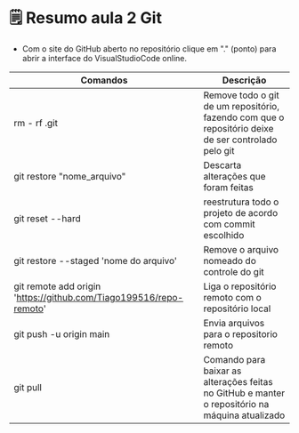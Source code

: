 # 🗒️ Resumo aula 2 Git

- Com o site do GitHub aberto no repositório clique em "." (ponto) para abrir a interface do VisualStudioCode online.

| Comandos | Descrição |
|----------|-----------|
| rm - rf .git  | Remove todo o git de um repositório, fazendo com que o repositório deixe de ser controlado pelo git |
| git restore  "nome_arquivo" | Descarta alterações que foram feitas |
| git reset --hard | reestrutura todo o projeto de acordo com commit escolhido |
| git restore --staged 'nome do arquivo' | Remove o arquivo nomeado do controle do git |
| git remote add origin 'https://github.com/Tiago199516/repo-remoto' | Liga o repositório remoto com o repositório local |
| git push -u origin main | Envia arquivos para o repositorio remoto |
| git pull | Comando para baixar as alterações feitas no GitHub e manter o repositório na máquina atualizado |


